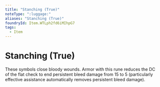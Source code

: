 ```yaml
---
title: "Stanching (True)"
noteType: ":luggage:"
aliases: "Stanching (True)"
foundryId: Item.WTLph2fd6iMIhpG7
tags:
  - Item
---
```


# Stanching (True)

These symbols close bloody wounds. Armor with this rune reduces the DC of the flat check to end persistent bleed damage from 15 to 5 (particularly effective assistance automatically removes persistent bleed damage).
